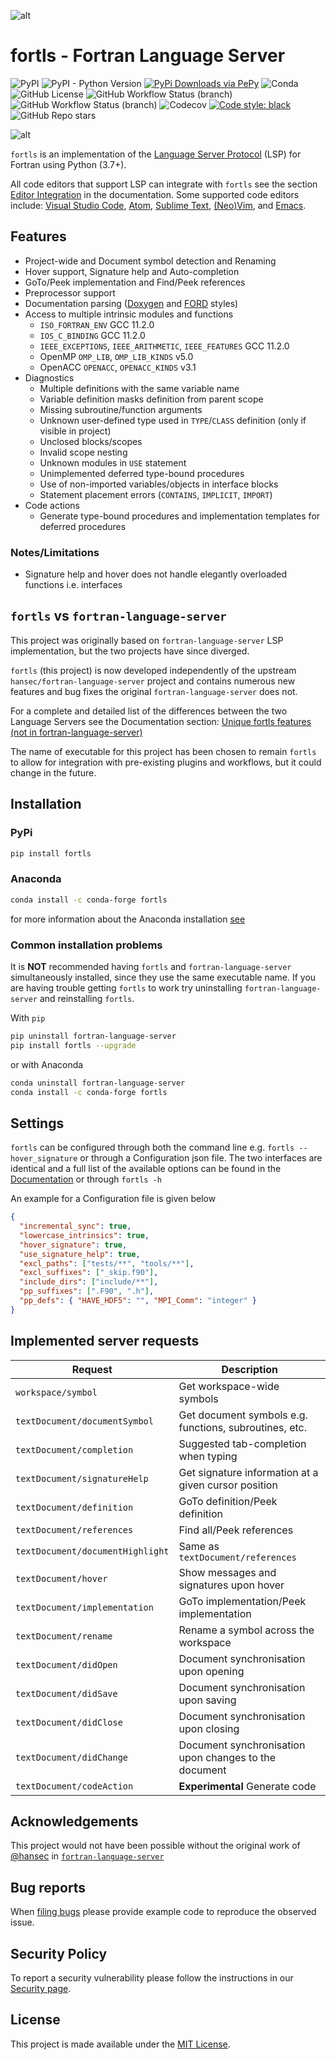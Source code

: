 ![alt](https://raw.githubusercontent.com/fortran-lang/fortls/master/assets/logo.png)

# fortls - Fortran Language Server

![PyPI](https://img.shields.io/pypi/v/fortls?style=flat-square)
![PyPI - Python Version](https://img.shields.io/pypi/pyversions/fortls?style=flat-square)
[![PyPi Downloads via PePy](https://img.shields.io/badge/dynamic/json?style=flat-square&color&maxAge=86400&label=PyPi%20Downloads&query=%24.total_downloads&url=https%3A%2F%2Fapi.pepy.tech%2Fapi%2Fprojects%2Ffortls)](https://pepy.tech/project/fortls)
![Conda](https://img.shields.io/conda/dn/conda-forge/fortls?label=Anaconda&style=flat-square)
![GitHub License](https://img.shields.io/github/license/fortran-lang/fortls?style=flat-square)
![GitHub Workflow Status (branch)](https://img.shields.io/github/workflow/status/fortran-lang/fortls/Tests/master?label=CI&style=flat-square)
![GitHub Workflow Status (branch)](https://img.shields.io/github/workflow/status/fortran-lang/fortls/Docs/master?label=Docs&style=flat-square)
![Codecov](https://img.shields.io/codecov/c/github/fortran-lang/fortls?style=flat-square)
[![Code style: black](https://img.shields.io/badge/code%20style-black-000000.svg?style=flat-square)](https://github.com/psf/black)
![GitHub Repo stars](https://img.shields.io/github/stars/fortran-lang/fortls?color=yellow&style=flat-square)

<!-- [<img alt="https://github.com/sponsors/gnikit" src="https://img.shields.io/static/v1?style=social&label=Sponsor&message=%E2%9D%A4&logo=GitHub&color&link=%3Curl%3E" height="30" />](https://github.com/sponsors/gnikit)
[<img alt="https://paypal.me/inikit" src="https://img.shields.io/static/v1?style=social&label=Donate&message=%E2%9D%A4&logo=Paypal&color&link=%3Curl%3E" height="30" />](https://paypal.me/inikit) -->

![alt](https://raw.githubusercontent.com/fortran-lang/fortls/master/assets/animations/intro-demo.gif)

`fortls` is an implementation of the [Language Server Protocol](https://github.com/Microsoft/language-server-protocol)
(LSP) for Fortran using Python (3.7+).

All code editors that support LSP can integrate with `fortls` see the section
[Editor Integration](https://fortls.fortran-lang.org/editor_integration.html#editor-integration) in the documentation.
Some supported code editors include:
[Visual Studio Code](https://fortls.fortran-lang.org/editor_integration.html#visual-studio-code),
[Atom](https://fortls.fortran-lang.org/editor_integration.html#atom),
[Sublime Text](https://fortls.fortran-lang.org/editor_integration.html#sublime-text),
[(Neo)Vim](https://fortls.fortran-lang.org/editor_integration.html#vim-neovim-gvim),
and [Emacs](https://fortls.fortran-lang.org/editor_integration.html#emacs).

## Features

- Project-wide and Document symbol detection and Renaming
- Hover support, Signature help and Auto-completion
- GoTo/Peek implementation and Find/Peek references
- Preprocessor support
- Documentation parsing ([Doxygen](http://www.doxygen.org/) and
  [FORD](https://github.com/Fortran-FOSS-Programmers/ford) styles)
- Access to multiple intrinsic modules and functions
  - `ISO_FORTRAN_ENV` GCC 11.2.0
  - `IOS_C_BINDING` GCC 11.2.0
  - `IEEE_EXCEPTIONS`, `IEEE_ARITHMETIC`, `IEEE_FEATURES` GCC 11.2.0
  - OpenMP `OMP_LIB`, `OMP_LIB_KINDS` v5.0
  - OpenACC `OPENACC`, `OPENACC_KINDS` v3.1
- Diagnostics
  - Multiple definitions with the same variable name
  - Variable definition masks definition from parent scope
  - Missing subroutine/function arguments
  - Unknown user-defined type used in `TYPE`/`CLASS` definition
    (only if visible in project)
  - Unclosed blocks/scopes
  - Invalid scope nesting
  - Unknown modules in `USE` statement
  - Unimplemented deferred type-bound procedures
  - Use of non-imported variables/objects in interface blocks
  - Statement placement errors (`CONTAINS`, `IMPLICIT`, `IMPORT`)
- Code actions
  - Generate type-bound procedures and implementation templates for
    deferred procedures

### Notes/Limitations

- Signature help and hover does not handle elegantly overloaded functions i.e. interfaces

## `fortls` vs `fortran-language-server`

This project was originally based on `fortran-language-server` LSP implementation, but the two projects have since diverged.

`fortls` (this project) is now developed independently of the upstream `hansec/fortran-language-server` project and contains numerous new features and bug fixes
the original `fortran-language-server` does not.

For a complete and detailed list of the differences between the two Language Servers
see the Documentation section: [Unique fortls features (not in fortran-language-server)](https://fortls.fortran-lang.org/fortls_changes.html)

The name of executable for this project has been chosen to remain `fortls`
to allow for integration with pre-existing plugins and workflows, but it could
change in the future.

## Installation

### PyPi

```sh
pip install fortls
```

### Anaconda

```sh
conda install -c conda-forge fortls
```

for more information about the Anaconda installation [see](https://github.com/conda-forge/fortls-feedstock#about-fortls)

### Common installation problems

It is **NOT** recommended having `fortls` and `fortran-language-server`
simultaneously installed, since they use the same executable name. If you are having trouble
getting `fortls` to work try uninstalling `fortran-language-server` and reinstalling `fortls`.

With `pip`

```sh
pip uninstall fortran-language-server
pip install fortls --upgrade
```

or with Anaconda

```sh
conda uninstall fortran-language-server
conda install -c conda-forge fortls
```

## Settings

`fortls` can be configured through both the command line e.g.
`fortls --hover_signature` or through a Configuration json file.
The two interfaces are identical and a full list of the available options can
be found in the [Documentation](https://fortls.fortran-lang.org/options.html)
or through `fortls -h`

An example for a Configuration file is given below

```json
{
  "incremental_sync": true,
  "lowercase_intrinsics": true,
  "hover_signature": true,
  "use_signature_help": true,
  "excl_paths": ["tests/**", "tools/**"],
  "excl_suffixes": ["_skip.f90"],
  "include_dirs": ["include/**"],
  "pp_suffixes": [".F90", ".h"],
  "pp_defs": { "HAVE_HDF5": "", "MPI_Comm": "integer" }
}
```

## Implemented server requests

| Request                          | Description                                            |
| -------------------------------- | ------------------------------------------------------ |
| `workspace/symbol`               | Get workspace-wide symbols                             |
| `textDocument/documentSymbol`    | Get document symbols e.g. functions, subroutines, etc. |
| `textDocument/completion`        | Suggested tab-completion when typing                   |
| `textDocument/signatureHelp`     | Get signature information at a given cursor position   |
| `textDocument/definition`        | GoTo definition/Peek definition                        |
| `textDocument/references`        | Find all/Peek references                               |
| `textDocument/documentHighlight` | Same as `textDocument/references`                      |
| `textDocument/hover`             | Show messages and signatures upon hover                |
| `textDocument/implementation`    | GoTo implementation/Peek implementation                |
| `textDocument/rename`            | Rename a symbol across the workspace                   |
| `textDocument/didOpen`           | Document synchronisation upon opening                  |
| `textDocument/didSave`           | Document synchronisation upon saving                   |
| `textDocument/didClose`          | Document synchronisation upon closing                  |
| `textDocument/didChange`         | Document synchronisation upon changes to the document  |
| `textDocument/codeAction`        | **Experimental** Generate code                         |

## Acknowledgements

This project would not have been possible without the original work of [@hansec](https://github.com/hansec/)
in [`fortran-language-server`](https://github.com/hansec/fortran-language-server)

<!-- ## Support

If you want to support this project you can do it through

[![Alt](https://www.paypalobjects.com/webstatic/mktg/Logo/pp-logo-150px.png)](https://paypal.me/inikit)
[!["Buy Me A Coffee"](https://www.buymeacoffee.com/assets/img/custom_images/orange_img.png)](https://www.buymeacoffee.com/gnikit) -->

## Bug reports

When [filing bugs](https://github.com/fortran-lang/fortls/issues/new)
please provide example code to reproduce the observed issue.

## Security Policy

To report a security vulnerability please follow the instructions in our
[Security page](https://github.com/fortran-lang/fortls/security/policy).

## License

This project is made available under the [MIT License](https://github.com/fortran-lang/fortls/blob/master/LICENSE).
